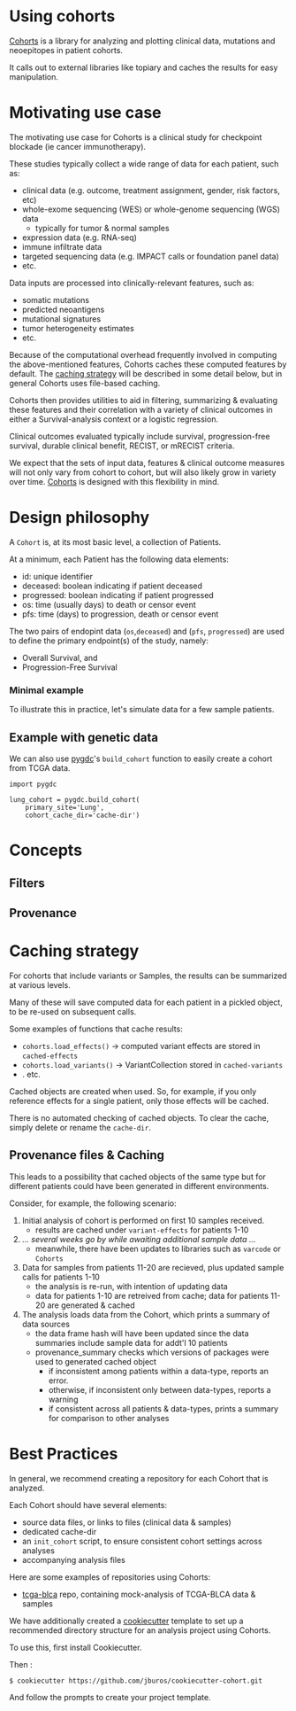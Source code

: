 
# Using cohorts

[Cohorts](http://github.com/hammerlab/cohorts) is a library for analyzing and plotting clinical data, mutations and neoepitopes in patient cohorts.

It calls out to external libraries like topiary and caches the results for easy manipulation.


# Motivating use case

The motivating use case for Cohorts is a clinical study for checkpoint blockade (ie cancer immunotherapy).

These studies typically collect a wide range of data for each patient, such as:

- clinical data (e.g. outcome, treatment assignment, gender, risk factors, etc)
- whole-exome sequencing (WES) or whole-genome sequencing (WGS) data
   - typically for tumor & normal samples
- expression data (e.g. RNA-seq)
- immune infiltrate data 
- targeted sequencing data (e.g. IMPACT calls or foundation panel data)
- etc.

Data inputs are processed into clinically-relevant features, such as:

- somatic mutations
- predicted neoantigens
- mutational signatures
- tumor heterogeneity estimates
- etc.

Because of the computational overhead frequently involved in computing the above-mentioned 
features, Cohorts caches these computed features by default. The [caching strategy](#caching-strategy)
will be described in some detail below, but in general Cohorts uses file-based caching.

Cohorts then provides utilities to aid in filtering, summarizing & evaluating these features and 
their correlation with a variety of clinical outcomes in either a Survival-analysis context or 
a logistic regression. 

Clinical outcomes evaluated typically include survival, progression-free survival, durable clinical 
benefit, RECIST, or mRECIST criteria.  

We expect that the sets of input data, features & clinical outcome measures will not only 
vary from cohort to cohort, but will also likely grow in variety over time. [Cohorts](http://github.com/hammerlab/cohorts) is designed with this flexibility in mind.


# Design philosophy

A `Cohort` is, at its most basic level, a collection of Patients. 

At a minimum, each Patient has the following data elements: 

 * id: unique identifier
 * deceased: boolean indicating if patient deceased
 * progressed: boolean indicating if patient progressed
 * os: time (usually days) to death or censor event
 * pfs: time (days) to progression, death or censor event

The two pairs of endopint data (`os`,`deceased`) and (`pfs`, `progressed`) are used to define the primary endpoint(s) of the study, namely: 

 * Overall Survival, and
 * Progression-Free Survival

### Minimal example

To illustrate this in practice, let's simulate data for a few sample patients.

## Example with genetic data

We can also use [pygdc](http://github.com/hammerlab/pygdc)'s `build_cohort` function to easily create a cohort from TCGA data.

```{python}
import pygdc

lung_cohort = pygdc.build_cohort(
    primary_site='Lung', 
    cohort_cache_dir='cache-dir')
```

# Concepts

## Filters

## Provenance

# Caching strategy

For cohorts that include variants or Samples, the results can be summarized at various levels. 

Many of these will save computed data for each patient in a pickled object, to be re-used on subsequent calls.

Some examples of functions that cache results:

   - `cohorts.load_effects()` -> computed variant effects are stored in `cached-effects`
   - `cohorts.load_variants()` -> VariantCollection stored in `cached-variants`
   - . etc.

Cached objects are created when used. So, for example, if you only reference effects for a single patient, only those effects will be cached. 

There is no automated checking of cached objects. To clear the cache, simply delete or rename the `cache-dir`.

## Provenance files & Caching

This leads to a possibility that cached objects of the same type but for different patients could have been generated in different environments.

Consider, for example, the following scenario:
   1. Initial analysis of cohort is performed on first 10 samples received. 
      - results are cached under `variant-effects` for patients 1-10
   2. *... several weeks go by while awaiting additional sample data ...*
      - meanwhile, there have been updates to libraries such as `varcode` or `Cohorts`
   3. Data for samples from patients 11-20 are recieved, plus updated sample calls for patients 1-10
      - the analysis is re-run, with intention of updating data
      - data for patients 1-10 are retreived from cache; data for patients 11-20 are generated & cached
   4. The analysis loads data from the Cohort, which prints a summary of data sources
      - the data frame hash will have been updated since the data summaries include sample data for addt'l 10 patients
      - provenance_summary checks which versions of packages were used to generated cached object
         - if inconsistent among patients within a data-type, reports an error. 
         - otherwise, if inconsistent only between data-types, reports a warning
         - if consistent across all patients & data-types, prints a summary for comparison to other analyses

# Best Practices

In general, we recommend creating a repository for each Cohort that is analyzed.

Each Cohort should have several elements:

   - source data files, or links to files (clinical data & samples)
   - dedicated cache-dir
   - an `init_cohort` script, to ensure consistent cohort settings across analyses
   - accompanying analysis files

Here are some examples of repositories using Cohorts:

   - [tcga-blca](http://github.com/jburos/tcga-blca) repo, containing mock-analysis of TCGA-BLCA data & samples

We have additionally created a [cookiecutter](https://github.com/audreyr/cookiecutter) template to set up a recommended directory structure for an analysis project using Cohorts.

To use this, first install Cookiecutter. 

Then :
    
    $ cookiecutter https://github.com/jburos/cookiecutter-cohort.git
   
And follow the prompts to create your project template.

